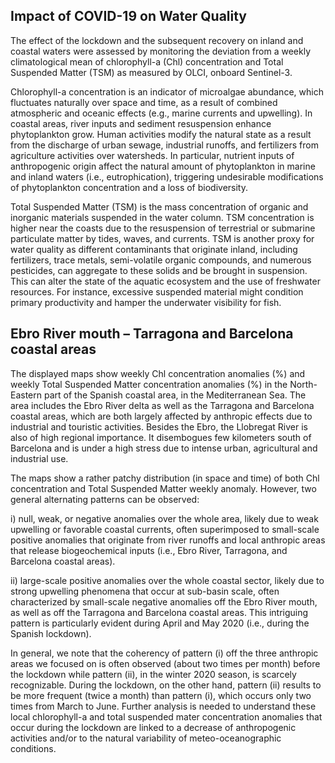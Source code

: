 ## Impact of COVID-19 on Water Quality

The effect of the lockdown and the subsequent recovery on inland and coastal waters were assessed by monitoring the deviation from a weekly climatological mean of chlorophyll-a (Chl) concentration and Total Suspended Matter (TSM) as measured by OLCI, onboard Sentinel-3.

Chlorophyll-a concentration is an indicator of microalgae abundance, which fluctuates naturally over space and time, as a result of combined atmospheric and oceanic effects (e.g., marine currents and upwelling). In coastal areas, river inputs and sediment resuspension enhance phytoplankton grow. Human activities modify the natural state as a result from the discharge of urban sewage, industrial runoffs, and fertilizers from agriculture activities over watersheds. In particular, nutrient inputs of anthropogenic origin affect the natural amount of phytoplankton in marine and inland waters (i.e., eutrophication), triggering undesirable modifications of phytoplankton concentration and a loss of biodiversity.

Total Suspended Matter (TSM) is the mass concentration of organic and inorganic materials suspended in the water column. TSM concentration is higher near the coasts due to the resuspension of terrestrial or submarine particulate matter by tides, waves, and currents. TSM is another proxy for water quality as different contaminants that originate inland, including fertilizers, trace metals, semi-volatile organic compounds, and numerous pesticides, can aggregate to these solids and be brought in suspension. This can alter the state of the aquatic ecosystem and the use of freshwater resources. For instance, excessive suspended material might condition primary productivity and hamper the underwater visibility for fish. 

## Ebro River mouth – Tarragona and Barcelona coastal areas

The displayed maps show weekly Chl concentration anomalies (%) and weekly Total Suspended Matter concentration anomalies (%) in the North-Eastern part of the Spanish coastal area, in the Mediterranean Sea. The area includes the Ebro River delta as well as the Tarragona and Barcelona coastal areas, which are both largely affected by anthropic effects due to industrial and touristic activities. Besides the Ebro, the Llobregat River is also of high regional importance. It disembogues few kilometers south of Barcelona and is under a high stress due to intense urban, agricultural and industrial use.

The maps show a rather patchy distribution (in space and time) of both Chl concentration and Total Suspended Matter weekly anomaly. However, two general alternating patterns can be observed:

i)	null, weak, or negative anomalies over the whole area, likely due to weak upwelling or favorable coastal currents, often superimposed to small-scale positive anomalies that originate from river runoffs and local anthropic areas that release biogeochemical inputs (i.e., Ebro River, Tarragona, and Barcelona coastal areas). 

ii)	large-scale positive anomalies over the whole coastal sector, likely due to strong upwelling phenomena that occur at sub-basin scale, often characterized by small-scale negative anomalies off the Ebro River mouth, as well as off the Tarragona and Barcelona coastal areas. This intriguing pattern is particularly evident during April and May 2020 (i.e., during the Spanish lockdown). 

In general, we note that the coherency of pattern (i) off the three anthropic areas we focused on is often observed (about two times per month) before the lockdown while pattern (ii), in the winter 2020 season, is scarcely recognizable. During the lockdown, on the other hand, pattern (ii) results to be more frequent (twice a month) than pattern (i), which occurs only two times from March to June. 
Further analysis is needed to understand these local chlorophyll-a and total suspended mater concentration anomalies that occur during the lockdown are linked to a decrease of anthropogenic activities and/or to the natural variability of meteo-oceanographic conditions.



